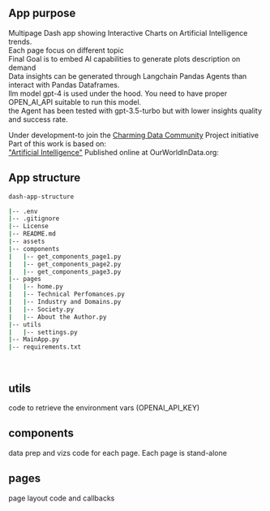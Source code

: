 ## App purpose
Multipage Dash app  showing Interactive Charts on Artificial Intelligence trends.<br>
Each page focus on different topic<br>
Final Goal is to embed AI capabilities to generate plots description on demand<br>
Data insights can be generated through Langchain Pandas Agents than interact with Pandas Dataframes.<br>
llm model gpt-4 is used under the hood. You need to have proper OPEN_AI_API suitable to run this model.<br>
the Agent has been tested with gpt-3.5-turbo but with lower insights quality and success rate.<br>

Under development-to join the [Charming Data Community](https://charming-data.circle.so/c/ai-python-projects/) Project initiative <br>
Part of this work is based on:<br>
["Artificial Intelligence"](https://ourworldindata.org/artificial-intelligence) Published online at OurWorldInData.org: 
<br>

## App structure

```bash
dash-app-structure

|-- .env
|-- .gitignore
|-- License
|-- README.md
|-- assets  
|-- components
|   |-- get_components_page1.py
|   |-- get_components_page2.py
|   |-- get_components_page3.py
|-- pages
|   |-- home.py
|   |-- Technical Perfomances.py
|   |-- Industry and Domains.py
|   |-- Society.py
|   |-- About the Author.py
|-- utils
|   |-- settings.py
|-- MainApp.py
|-- requirements.txt

```

<br>

## utils
code to retrieve the environment vars (OPENAI_API_KEY)
## components
data prep and vizs code for each page. Each page is stand-alone
## pages
page layout code and callbacks
